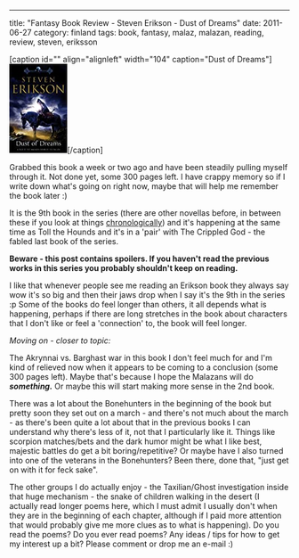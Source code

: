 ---
title: "Fantasy Book Review - Steven Erikson - Dust of Dreams"
date: 2011-06-27
category: finland
tags: book, fantasy, malaz, malazan, reading, review, steven, eriksson

\[caption id="" align="alignleft" width="104" caption="Dust of Dreams"\]![Dust of Dreams](images/0593046331.01.jpg "Dust of Dreams")\[/caption\]

Grabbed this book a week or two ago and have been steadily pulling myself through it. Not done yet, some 300 pages left. I have crappy memory so if I write down what's going on right now, maybe that will help me remember the book later :)

It is the 9th book in the series (there are other novellas before, in between these if you look at things [chronologically](http://en.wikipedia.org/wiki/Malazan_Book_of_the_Fallen#Chronology "on wikipedia")) and it's happening at the same time as Toll the Hounds and it's in a 'pair' with The Crippled God - the fabled last book of the series.

**Beware - this post contains spoilers. If you haven't read the previous works in this series you probably shouldn't keep on reading.**

I like that whenever people see me reading an Erikson book they always say wow it's so big and then their jaws drop when I say it's the 9th in the series :p Some of the books do feel longer than others, it all depends what is happening, perhaps if there are long stretches in the book about characters that I don't like or feel a 'connection' to, the book will feel longer.

_Moving on - closer to topic:_

The Akrynnai vs. Barghast war in this book I don't feel much for and I'm kind of relieved now when it appears to be coming to a conclusion (some 300 pages left). Maybe that's because I hope the Malazans will do **_something._** Or maybe this will start making more sense in the 2nd book.

There was a lot about the Bonehunters in the beginning of the book but pretty soon they set out on a march - and there's not much about the march - as there's been quite a lot about that in the previous books I can understand why there's less of it, not that I particularly like it. Things like scorpion matches/bets and the dark humor might be what I like best, majestic battles do get a bit boring/repetitive? Or maybe have I also turned into one of the veterans in the Bonehunters? Been there, done that, "just get on with it for feck sake".

The other groups I do actually enjoy - the Taxilian/Ghost investigation inside that huge mechanism - the snake of children walking in the desert (I actually read longer poems here, which I must admit I usually don't when they are in the beginning of each chapter, although if I paid more attention that would probably give me more clues as to what is happening). Do you read the poems? Do you ever read poems? Any ideas / tips for how to get my interest up a bit? Please comment or drop me an e-mail :)
